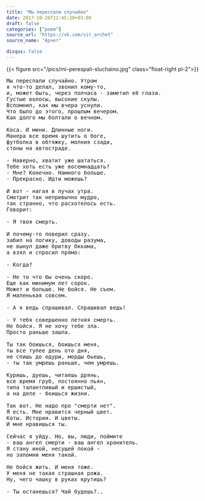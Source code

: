 ```yaml
---
title: "Мы переспали случайно"
date: 2017-10-26T22:45:28+03:00
draft: false
categories: ["poem"]
source_url: "https://vk.com/sir_archet"
source_name: "Арчет"

disqus: false
---
```

<!--more-->

{{< figure src="/pics/mi-perespali-sluchaino.jpg" class="float-right pl-2">}}

<pre>
Мы переспали случайно. Утром
я что-то делал, звонил кому-то,
и, может быть, через полчаса - заметил её глаза.
Густые волосы, высокие скулы.
Вспомнил, как мы вчера уснули.
Что было до этого, прошлым вечером.
Как долго мы болтали о вечном.

Коса. И мини. Длинные ноги.
Манера все время шутить о боге,
футболка в обтяжку, молния сзади,
стоны на автостраде.

- Наверно, хватит уже шататься.
Тебе хоть есть уже восемнадцать?
- Мне? Конечно. Намного больше.
- Прекрасно. Идти можешь?

И вот - нагая в лучах утра.
Смотрит так непривычно мудро,
так странно, что расхотелось есть.
Говорит:

- Я твоя смерть.

И почему-то поверил сразу.
забил на логику, доводы разума,
не вынул даже бритву Оккама,
а взял и спросил прямо:

- Когда?

- Не то что бы очень скоро.
Еще как минимум лет сорок.
Может и больше. Не бойся. Не съем.
Я маленькая совсем.

- А я ведь спрашивал. Спрашивал ведь!

- У тебя совершенно летняя смерть.
Не бойся. Я не хочу тебе зла.
Просто раньше зашла.

Ты так боишься, боишься меня,
ты все тупее день ото дня,
не спишь до одури, морды бьешь,
- ты так умрешь раньше, чем умрешь.

Куришь, дуешь, читаешь дрянь,
все время груб, постоянно пьян,
типа талантливый и ершистый,
а на деле - боишься жизни.

Так вот. Не надо про "смерти нет".
Я есть. Мне нравится черный цвет.
Коты. Истории. И цветы.
И мне нравишься ты.

Сейчас я уйду. Но, вы, люди, поймите
- ваш ангел смерти - ваш ангел хранитель.
Я стану иной, несущей покой -
но запомни меня такой.

Не бойся жить. И меня тоже.
У меня не такая страшная рожа.
Ну, чего чашку в руках крутишь?

- Ты останешься? Чай будешь?..
</pre>
